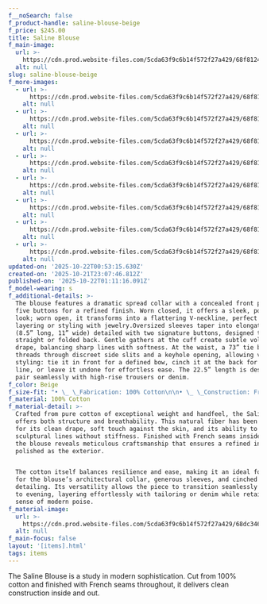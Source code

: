 ```yaml
---
f__noSearch: false
f_product-handle: saline-blouse-beige
f_price: $245.00
title: Saline Blouse
f_main-image:
  url: >-
    https://cdn.prod.website-files.com/5cda63f9c6b14f572f27a429/68f81242cd62cde89ade8482_68f6a6ccb18ad0675b502538_68c4882f16e58a73624fb90b_03.avif
  alt: null
slug: saline-blouse-beige
f_more-images:
  - url: >-
      https://cdn.prod.website-files.com/5cda63f9c6b14f572f27a429/68f81242cd62cde89ade847f_68f6a6ccb18ad0675b502531_68c44d01b79af960566299e6_03.avif
    alt: null
  - url: >-
      https://cdn.prod.website-files.com/5cda63f9c6b14f572f27a429/68f812422f57198f961705b3_68f6a6ccf36b42f64f7a2b4a_68c44d02e0a68dc4b61f8ff9_02.avif
    alt: null
  - url: >-
      https://cdn.prod.website-files.com/5cda63f9c6b14f572f27a429/68f81242cd62cde89ade8493_68f6a6ccb18ad0675b50252b_68c44d0303143daa85c804f6_01.avif
    alt: null
  - url: >-
      https://cdn.prod.website-files.com/5cda63f9c6b14f572f27a429/68f812422f57198f961705ad_68f6a6ccf36b42f64f7a2b44_68c44d02266ad611a66a7aee_06.avif
    alt: null
  - url: >-
      https://cdn.prod.website-files.com/5cda63f9c6b14f572f27a429/68f81242cd62cde89ade848f_68f6a6ccf36b42f64f7a2b47_68c44d021602c86fcc7653b6_05.avif
    alt: null
  - url: >-
      https://cdn.prod.website-files.com/5cda63f9c6b14f572f27a429/68f81242cd62cde89ade8486_68f6a6ccb18ad0675b50253f_68c44d026d92ff010b2fa12e_04.avif
    alt: null
  - url: >-
      https://cdn.prod.website-files.com/5cda63f9c6b14f572f27a429/68f81242cd62cde89ade8489_68f6a6ccf36b42f64f7a2b3a_68c5c350812d3cb513b010f7_07.avif
    alt: null
  - url: >-
      https://cdn.prod.website-files.com/5cda63f9c6b14f572f27a429/68f81242cd62cde89ade848c_68f6a6ccb18ad0675b502534_68c44d019d314bf2bc6d1c33_08.avif
    alt: null
updated-on: '2025-10-22T00:53:15.630Z'
created-on: '2025-10-21T23:07:46.812Z'
published-on: '2025-10-22T01:11:16.091Z'
f_model-wearing: s
f_additional-details: >-
  The blouse features a dramatic spread collar with a concealed front placket of
  five buttons for a refined finish. Worn closed, it offers a sleek, polished
  look; worn open, it transforms into a flattering V-neckline, perfect for
  layering or styling with jewelry.Oversized sleeves taper into elongated cuffs
  (8.5” long, 11” wide) detailed with two signature buttons, designed to be worn
  straight or folded back. Gentle gathers at the cuff create subtle volume and
  drape, balancing sharp lines with softness. At the waist, a 73” tie belt
  threads through discreet side slits and a keyhole opening, allowing versatile
  styling: tie it in front for a defined bow, cinch it at the back for a sleeker
  line, or leave it undone for effortless ease. The 22.5” length is designed to
  pair seamlessly with high-rise trousers or denim.
f_color: Beige
f_size-fit: "• \_ \_Fabrication: 100% Cotton\n\n• \_ \_Construction: French seams \_\n\n• \_ \_Fit: Oversized; size down for a closer fit \_ \_\n\n• \_ \_Length: 22.5” \_ \_\n\n• \_ \_Sleeve length: 34” \_ \_\n\n• \_ \_Cuff: 8.5” long, 11” wide \_ \_\n\n• \_ \_Waist tie: 73” long, 3.5” wide\n\n‍\n\nModel is 5’9” with a 33” bust, wearing size Small."
f_material: 100% Cotton
f_material-detail: >-
  Crafted from pure cotton of exceptional weight and handfeel, the Saline Blouse
  offers both structure and breathability. This natural fiber has been selected
  for its clean drape, soft touch against the skin, and its ability to hold
  sculptural lines without stiffness. Finished with French seams inside and out,
  the blouse reveals meticulous craftsmanship that ensures a refined interior as
  polished as the exterior.


  The cotton itself balances resilience and ease, making it an ideal foundation
  for the blouse’s architectural collar, generous sleeves, and cinched waist
  detailing. Its versatility allows the piece to transition seamlessly from day
  to evening, layering effortlessly with tailoring or denim while retaining a
  sense of modern poise.
f_material-image:
  url: >-
    https://cdn.prod.website-files.com/5cda63f9c6b14f572f27a429/68dc3460faeee176f79cb346_fabrication.jpg
  alt: null
f_main-focus: false
layout: '[items].html'
tags: items
---
```


The Saline Blouse is a study in modern sophistication. Cut from 100% cotton and finished with French seams throughout, it delivers clean construction inside and out.
